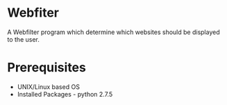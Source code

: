 # Webfiter
A Webfilter program which determine which websites should be displayed to the user.

# Prerequisites
* UNIX/Linux based OS
* Installed Packages - python 2.7.5
                       
